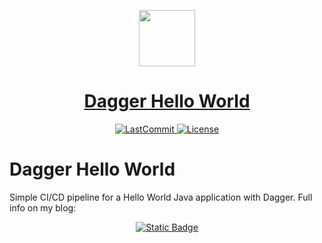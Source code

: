  <p align="center">
  <a href="https://alfonsofortunato.com">
    <picture>
      <source media="(prefers-color-scheme: dark)" srcset="https://alfonsofortunato.com/img/logo.png">
      <img src="https://alfonsofortunato.com/img/logo.png" height="90">
    </picture>
    <h1 align="center">
     Dagger Hello World
    </h1>
  </a>
</p>
<p align="center">
  <a href="https://github.com/MovieMaker93/note-cli/commit">
    <img alt="LastCommit" src="https://img.shields.io/github/last-commit/MovieMaker93/note-cli/main?style=for-the-badge&logo=github&color=%237dcfff">
  </a>
  <a href="https://github.com/MovieMaker93/devpod-dotfiles-chezmoi/blob/main/LICENSE">
    <img alt="License" src="https://img.shields.io/github/license/MovieMaker93/devpod-dotfiles-chezmoi?style=for-the-badge&logo=github">
  </a>

 
# Dagger Hello World
Simple CI/CD pipeline for a Hello World Java application with Dagger. Full info on my blog:
 <p align="center">
  <a href="https://alfonsofortunato.com/posts/dagger/">
    <img alt="Static Badge" src="https://img.shields.io/badge/Blog_Posts-Go?style=for-the-badge&label=%F0%9F%92%ADRead&color=%237aa2f7">
  </a>
</p>
